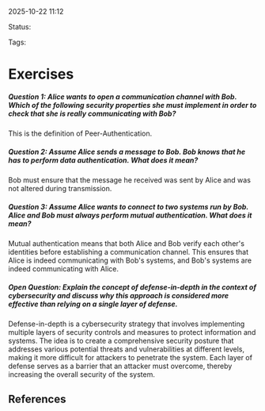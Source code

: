 
2025-10-22 11:12

Status: 

Tags:

# Exercises
##### Question 1: Alice wants to open a communication channel with Bob. Which of the following security properties she must implement in order to check that she is really communicating with Bob?
This is the definition of Peer-Authentication.
##### Question 2: Assume Alice sends a message to Bob. Bob knows that he has to perform data authentication. What does it mean?
Bob must ensure that the message he received was sent by Alice and was not altered during transmission. 
##### Question 3: Assume Alice wants to connect to two systems run by Bob. Alice and Bob must always perform mutual authentication. What does it mean?
Mutual authentication means that both Alice and Bob verify each other's identities before establishing a communication channel. This ensures that Alice is indeed communicating with Bob's systems, and Bob's systems are indeed communicating with Alice.
##### Open Question: Explain the concept of defense-in-depth in the context of cybersecurity and discuss why this approach is considered more effective than relying on a single layer of defense.
Defense-in-depth is a cybersecurity strategy that involves implementing multiple layers of security controls and measures to protect information and systems. The idea is to create a comprehensive security posture that addresses various potential threats and vulnerabilities at different levels, making it more difficult for attackers to penetrate the system. Each layer of defense serves as a barrier that an attacker must overcome, thereby increasing the overall security of the system.



## References
